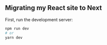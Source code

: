 ## Migrating my React site to Next

First, run the development server:

```bash
npm run dev
# or
yarn dev
```
